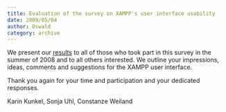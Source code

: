 ```yaml
---
title: Evaluation of the survey on XAMPP's user interface usability
date: 2009/05/04
author: Oswald
category: archive
---
```


We present our [results](http://www.apachefriends.org/files/surveys/xampp-usability-2008-en.pdf) to all of those who took part in this survey in the summer of 2008 and to all others interested. We outline your impressions, ideas, comments and suggestions for the XAMPP user interface.

Thank you again for your time and participation and your dedicated responses.

Karin Kunkel, Sonja Uhl, Constanze Weiland

